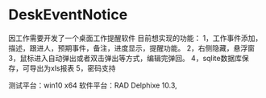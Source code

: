 # DeskEventNotice
因工作需要开发了一个桌面工作提醒软件
目前想实现的功能：
1，工作事件添加，描述，跟进人，预期事件，备注，进度显示，提醒功能。
2，右侧隐藏，悬浮窗
3，鼠标进入自动弹出或者双击弹出等方式，编辑完弹回。
4，sqlite数据库保存，可导出为xls报表
5，密码支持

测试平台：win10 x64
软件平台：RAD Delphixe 10.3,
